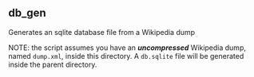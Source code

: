 ## db_gen

Generates an sqlite database file from a Wikipedia dump

NOTE: the script assumes you have an ***uncompressed*** Wikipedia dump, named `dump.xml`, inside this directory. A `db.sqlite` file will be generated inside the parent directory.
